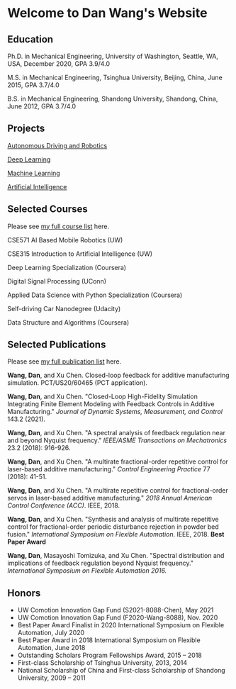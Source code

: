 # Welcome to Dan Wang's Website

## Education

Ph.D. in Mechanical Engineering, University of Washington, Seattle, WA, USA, December 2020, GPA 3.9/4.0

M.S. in Mechanical Engineering, Tsinghua University, Beijing, China, June 2015, GPA 3.7/4.0

B.S. in Mechanical Engineering, Shandong University, Shandong, China, June 2012, GPA 3.7/4.0

## Projects

[Autonomous Driving and Robotics](robot.md)

[Deep Learning](deep_learning.md)

[Machine Learning](machine_learning.md)

[Artificial Intelligence](artificial_intelligence.md)

## Selected Courses

Please see [my full course list](pages/fullcourse.md) here.

CSE571 AI Based Mobile Robotics (UW)

CSE315 Introduction to Artificial Intelligence (UW)

Deep Learning Specialization (Coursera)

Digital Signal Processing (UConn)

Applied Data Science with Python Specialization (Coursera)

Self-driving Car Nanodegree (Udacity)

Data Structure and Algorithms (Coursera)

## Selected Publications

Please see [my full publication list](pages/fullpub.md) here.

**Wang, Dan**, and Xu Chen. Closed-loop feedback for additive manufacturing simulation. PCT/US20/60465 (PCT application).

**Wang, Dan**, and Xu Chen. "Closed-Loop High-Fidelity Simulation Integrating Finite Element Modeling with Feedback Controls in Additive Manufacturing." *Journal of Dynamic Systems, Measurement, and Control* 143.2 (2021).

**Wang, Dan**, and Xu Chen. "A spectral analysis of feedback regulation near and beyond Nyquist frequency." *IEEE/ASME Transactions on Mechatronics* 23.2 (2018): 916-926.

**Wang, Dan**, and Xu Chen. "A multirate fractional-order repetitive control for laser-based additive manufacturing." *Control Engineering Practice* 77 (2018): 41-51.

**Wang, Dan**, and Xu Chen. "A multirate repetitive control for fractional-order servos in laser-based additive manufacturing." *2018 Annual American Control Conference (ACC)*. IEEE, 2018.

**Wang, Dan**, and Xu Chen. "Synthesis and analysis of multirate repetitive control for fractional-order periodic disturbance rejection in powder bed fusion." *International Symposium on Flexible Automation*. IEEE, 2018. **Best Paper Award**

**Wang, Dan**, Masayoshi Tomizuka, and Xu Chen. "Spectral distribution and implications of feedback regulation beyond Nyquist frequency." *International Symposium on Flexible Automation 2016.*

## Honors

- UW Comotion Innovation Gap Fund (S2021-8088-Chen), May 2021
- UW Comotion Innovation Gap Fund (F2020-Wang-8088), Nov. 2020
- Best Paper Award Finalist in 2020 International Symposium on Flexible Automation, July 2020
- Best Paper Award in 2018 International Symposium on Flexible Automation, June 2018
- Outstanding Scholars Program Fellowships Award, 2015 – 2018
- First-class Scholarship of Tsinghua University, 2013, 2014
- National Scholarship of China and First-class Scholarship of Shandong University, 2009 – 2011

